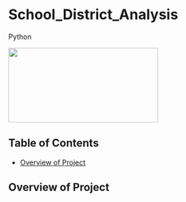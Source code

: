 # School_District_Analysis
Python

<img src="ScreenShots_Mod2/Adjusted School Summary.png" width="300" height="150">

## Table of Contents
* [Overview of Project](https://github.com/rkaysen63/School_District_Analysis/blob/master/README.md#overview-of-project)


## Overview of Project
